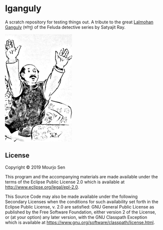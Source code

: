 # lganguly

A scratch repository for testing things out. A tribute to the great [Lalmohan Ganguly](https://en.wikipedia.org/wiki/Lalmohan_Ganguly) (জটায়ু) of the Feluda detective series by Satyajit Ray.

![](lalmohanganguly.png)

## License

Copyright © 2019 Mourjo Sen

This program and the accompanying materials are made available under the
terms of the Eclipse Public License 2.0 which is available at
http://www.eclipse.org/legal/epl-2.0.

This Source Code may also be made available under the following Secondary
Licenses when the conditions for such availability set forth in the Eclipse
Public License, v. 2.0 are satisfied: GNU General Public License as published by
the Free Software Foundation, either version 2 of the License, or (at your
option) any later version, with the GNU Classpath Exception which is available
at https://www.gnu.org/software/classpath/license.html.
